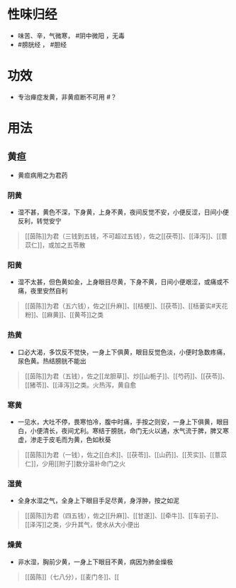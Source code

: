 # 性味归经
- 味苦、辛，气微寒， #阴中微阳 ，无毒
- #膀胱经 ， #胆经 
# 功效
- 专治瘅症发黄，非黄疸断不可用 #？ 
# 用法
## 黄疸
- 黄疸病用之为君药
### 阴黄
- 湿不甚，黄色不深，下身黄，上身不黄，夜间反觉不安，小便反涩，日间小便反利，转觉安宁
>[[茵陈]]为君（三钱到五钱，不可超过五钱），佐之[[茯苓]]、[[泽泻]]、[[薏苡仁]]，或加之五苓散
### 阳黄
- 湿不太甚，但色黄如金，上身眼目尽黄，下身不黄，日间小便艰涩，或痛或不痛，夜里安然自利
>[[茵陈]]为君（五六钱），佐之[[升麻]]、[[桔梗]]、[[茯苓]]、[[栝蒌实#天花粉]]、[[麻黄]]、[[黄芩]]之类
### 热黄
- 口必大渴，多饮反不觉快，一身上下俱黄，眼目反觉色淡，小便时急数疼痛，尿色黄。热结膀胱不能出
>[[茵陈]]为君（五钱），佐之[[龙胆草]]、炒[[山栀子]]、[[芍药]]、[[茯苓]]、[[猪苓]]、[[泽泻]]之类。火热泻，黄自愈
### 寒黄
- 一见水，大吐不停，畏寒怕冷，腹中时痛，手按之则安，一身上下俱黄，眼目白，小便清长，夜间尤利。寒结于膀胱，命门无火以通，水气流于脾，脾又寒虚，渗走于皮毛而为黄，色如秋葵
>[[茵陈]]为君（一钱），佐之[[白术]]、[[茯苓]]、[[山药]]、[[芡实]]、[[薏苡仁]]，少用[[附子]]数分温补命门之火
### 湿黄
- 全身水湿之气，全身上下眼目手足尽黄，身浮肿，按之如泥
>[[茵陈]]为君（四五钱），佐之[[升麻]]、[[甘遂]]、[[牵牛]]、[[车前子]]、[[泽泻]]之类，少升其气，使水从大小便出
### 燥黄
- 非水湿，胸前少黄，一身上下眼目不黄，病因为肺金燥极
>[[茵陈]]（七八分），[[麦门冬]]、[[